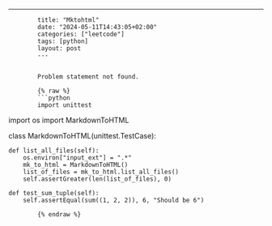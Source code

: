 ---
            title: "Mktohtml"
            date: "2024-05-11T14:43:05+02:00"
            categories: ["leetcode"]
            tags: [python]
            layout: post
            ---
            

            Problem statement not found.

            {% raw %}
            ```python
            import unittest
import os
import MarkdownToHTML


class MarkdownToHTML(unittest.TestCase):

    
    def list_all_files(self):
        os.environ["input_ext"] = ".*"
        mk_to_html = MarkdownToHTML()
        list_of_files = mk_to_html.list_all_files()
        self.assertGreater(len(list_of_files), 0)

    def test_sum_tuple(self):
        self.assertEqual(sum((1, 2, 2)), 6, "Should be 6")

            {% endraw %}
            
